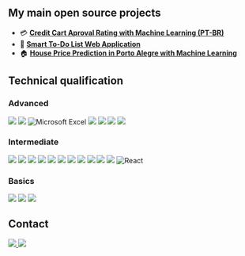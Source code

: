 

## My main open source projects

* 💳 **[Credit Cart Aproval Rating with Machine Learning (PT-BR)](https://github.com/dougpcorrea/data_science/tree/main/1.%20Credit%20card%20aproval%20rating)** 
* 📝 **[Smart To-Do List Web Application](https://github.com/dougpcorrea/software_engineering/tree/main/1.%20Smart%20to%20do%20list)** 
* 🏠 **[House Price Prediction in Porto Alegre with Machine Learning](https://github.com/dougpcorrea/data_science/tree/main/1.%20Credit%20card%20aproval%20rating)** 

## Technical qualification

### Advanced

[<img src="https://img.shields.io/badge/Python-3776AB?style=for-the-badge&logo=python&logoColor=white">]()
[<img src="https://img.shields.io/badge/power_bi-F2C811?style=for-the-badge&logo=powerbi&logoColor=black">]()
![Microsoft Excel](https://img.shields.io/badge/Microsoft_Excel-217346?style=for-the-badge&logo=microsoft-excel&logoColor=white)
[<img src="https://img.shields.io/badge/typescript-%23007ACC.svg?style=for-the-badge&logo=typescript&logoColor=white">]()
[<img src="https://img.shields.io/badge/javascript-%23323330.svg?style=for-the-badge&logo=javascript&logoColor=%23F7DF1E">]()
[<img src="https://img.shields.io/badge/html5-%23E34F26.svg?style=for-the-badge&logo=html5&logoColor=white">]()
[<img src="https://img.shields.io/badge/css3-%231572B6.svg?style=for-the-badge&logo=css3&logoColor=white">]()
  
### Intermediate

[<img src="https://img.shields.io/badge/AWS-%23FF9900.svg?style=for-the-badge&logo=amazon-aws&logoColor=white">]()
[<img src="https://img.shields.io/badge/django-%23092E20.svg?style=for-the-badge&logo=django&logoColor=white">]()
[<img src="https://img.shields.io/badge/angular-%23DD0031.svg?style=for-the-badge&logo=angular&logoColor=white">]()
[<img src="https://img.shields.io/badge/Apache%20Airflow-017CEE?style=for-the-badge&logo=Apache%20Airflow&logoColor=white">]()
[<img src="https://img.shields.io/badge/php-%23777BB4.svg?style=for-the-badge&logo=php&logoColor=white">]()
[<img src="https://img.shields.io/badge/docker-%230db7ed.svg?style=for-the-badge&logo=docker&logoColor=white">]()
[<img src="https://img.shields.io/badge/git-%23F05033.svg?style=for-the-badge&logo=git&logoColor=white">]()
[<img src="https://img.shields.io/badge/laravel-%23FF2D20.svg?style=for-the-badge&logo=laravel&logoColor=white">]()
[<img src="https://img.shields.io/badge/Linux-FCC624?style=for-the-badge&logo=linux&logoColor=black">]()
[<img src="https://img.shields.io/badge/Microsoft%20SQL%20Server-CC2927?style=for-the-badge&logo=microsoft%20sql%20server&logoColor=white">]()
[<img src="https://img.shields.io/badge/mysql-%2300f.svg?style=for-the-badge&logo=mysql&logoColor=white">]()
![React](https://img.shields.io/badge/react-%2320232a.svg?style=for-the-badge&logo=react&logoColor=%2361DAFB)

### Basics

[<img src="https://img.shields.io/badge/kubernetes-%23326ce5.svg?style=for-the-badge&logo=kubernetes&logoColor=white">]()
[<img src="https://img.shields.io/badge/postgres-%23316192.svg?style=for-the-badge&logo=postgresql&logoColor=white">]()
[<img src="https://img.shields.io/badge/-selenium-%43B02A?style=for-the-badge&logo=selenium&logoColor=white">]()

## Contact
<div style="display: inline-block">
  <a href="https://wa.me/5551984925343">
    <img src="https://img.shields.io/badge/WhatsApp-25D366?style=for-the-badge&logo=whatsapp&logoColor=white">
  </a>
  <a href="https://www.linkedin.com/in/dougpcorrea/">
    <img src="https://img.shields.io/badge/linkedin-%230077B5.svg?style=for-the-badge&logo=linkedin&logoColor=white">
  </a>
</div>
